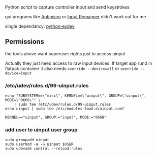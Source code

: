 
Python script to capture controller input and send keystrokes

gui programs like [Antimicro](https://github.com/AntiMicroX/antimicrox/) or [Input Remapper](https://github.com/sezanzeb/input-remapper) didn't work out for me

single dependancy: [python-evdev](https://github.com/gvalkov/python-evdev)

## Permissions
the tools above want superuser rights just to access uinput

Actually they just need access to raw input devices. If target app rund in flatpak container it also needs `override --device=all` or `override --device=input`

### /etc/udev/rules.d/99-uinput.rules
```
echo "SUBSYSTEM==\"misc\", KERNEL==\"uinput\", GROUP=\"uinput\", MODE=\"0660\"" \
    | sudo tee /etc/udev/rules.d/99-uinput.rules
echo uinput | sudo tee /etc/modules-load.d/uinput.conf
```
```
KERNEL=="uinput", GROUP:="input", MODE:="0660"
```

### add user to uinput user group
```
sudo groupadd uinput
sudo usermod -a -G uinput $USER
sudo udevadm control --reload-rules
```